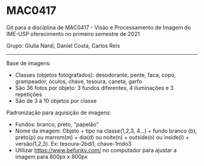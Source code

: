 # MAC0417
Git para a disciplina de MAC0417 - Visão e Processamento de Imagem do IME-USP oferecimento no primeiro semestre de 2021

Grupo: Giulia Nardi, Daniel Costa, Carlos Reis

---

Base de imagens:

- Classes (objetos fotografados): desodorante, pente, faca, copo, grampeador, óculos, chave, tesoura, caneta, garfo
- São 36 fotos por objeto: 3 fundos diferentes, 4 iluminações e 3 repetições
- São de 3 à 10 objetos por classe

Padronização para aquisição de imagens:

- Fundos: branco, preto, "papelão"
- Nome da imagem: Objeto + tipo na classe(1,2,3, 4...) + fundo branco (b), preto(p) ou marrom(m) + dia(d) ou noite(n) + outside(o) ou inside(i) + versão(1,2,3).
    Ex: tesoura-2bdi1, chave-1mdo3
- Utilizar https://www.befunky.com/ no computador para ajustar a imagem para 800px x 800px
